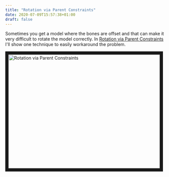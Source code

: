 ```yaml
---
title: "Rotation via Parent Constraints"
date: 2020-07-09T15:57:38+01:00
draft: false
---
```


Sometimes you get a model where the bones are offset and that can make it very difficult to rotate the model correctly.
In [Rotation via Parent Constraints](https://youtu.be/4LXdrvYpo7A "CBCStudios") I'll show one technique to easily workaround the problem. 

<a href="http://www.youtube.com/watch?v=4LXdrvYpo7A
" target="_blank"><img src="http://img.youtube.com/vi/4LXdrvYpo7A/0.jpg" 
alt="Rotation via Parent Constraints" width="480" height="360" border="10" /></a>

<!--more-->


